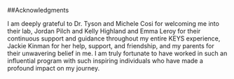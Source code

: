 ##Acknowledgments

I am deeply grateful to Dr. Tyson and Michele Cosi for welcoming me into their lab, Jordan Pilch and Kelly Highland and Emma Leroy for their continuous support and guidance throughout my entire KEYS experience, Jackie Kinman for her help, support, and friendship, and my parents for their unwavering belief in me. I am truly fortunate to have worked in such an influential program with such inspiring individuals who have made a profound impact on my journey.
